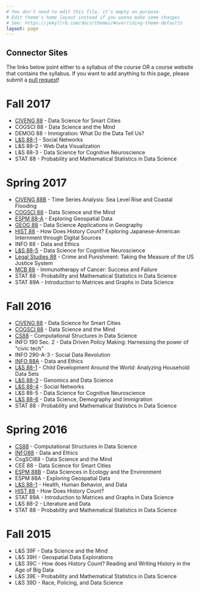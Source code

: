 ```yaml
---
# You don't need to edit this file, it's empty on purpose.
# Edit theme's home layout instead if you wanna make some changes
# See: https://jekyllrb.com/docs/themes/#overriding-theme-defaults
layout: page
---
```


## Connector Sites

The links below point either to a syllabus of the course OR a course website that contains the syllabus. If you want to add anything to this page, please submit a [pull request](https://github.com/gunjanbaid/connector-sites/pulls)!

# Fall 2017
* [CIVENG 88](http://www.miladmemarzadeh.com/ce88.html) - Data Science for Smart Cities
* COGSCI 88 - Data Science and the Mind
* DEMOG 88 - Immigration: What Do the Data Tell Us?
* [L&S 88-1](http://dennisfeehan.org/teaching/2017fa_ls88.html) - Social Networks
* L&S 88-2 - Web Data Visualization 
* L&S 88-3 - Data Science for Cognitive Neuroscience
* STAT 88 - Probability and Mathematical Statistics in Data Science

# Spring 2017
* [CIVENG 88B](/assets/CE88B/Sp17Syllabus.pdf) - Time Series Analysis: Sea Level Rise and Coastal Flooding
* [COGSCI 88](/assets/COGSCI88/Sp17Syllabus.pdf) - Data Science and the Mind
* [ESPM 88-A](/assets/ESPM88A/Sp17Syllabus.pdf) - Exploring Geospatial Data
* [GEOG 88](/assets/GEOG88/Sp17Syllabus.pdf) - Data Science Applications in Geography
* [HIST 88](/assets/HIST88/Sp17Syllabus.pdf) - How Does History Count? Exploring Japanese-American Internment through Digital Sources
* INFO 88 - Data and Ethics
* [L&S 88-5](http://data8.org/connector/Cognitive%20Neuroscience/) - Data Science for Cognitive Neuroscience
* [Legal Studies 88](/assets/LegalStudies88/Sp17Syllabus.pdf) - Crime and Punishment: Taking the Measure of the US Justice System
* [MCB 88](/assets/MCB88/Sp17Schedule.pdf) - Immunotherapy of Cancer: Success and Failure
* STAT 88 - Probability and Mathematical Statistics in Data Science
* STAT 89A - Introduction to Matrices and Graphs in Data Science

# Fall 2016
* [CIVENG 88](http://data8.org/smart-cities-connector/) - Data Science for Smart Cities
* [COGSCI 88](http://linguistics.berkeley.edu/~yangxu/syllabus-dsm-f16.pdf) - Data Science and the Mind
* [CS88](http://cs88-website.github.io/) - Computational Structures in Data Science
* INFO 190 Sec. 2 - Data Driven Policy Making: Harnessing the power of "civic tech"
* INFO 290-A-3 - Social Data Revolution
* [INFO 88A](http://data8.org/connector/Data%20and%20Ethics/info88a_syllabus_fall2016.pdf) - Data and Ethics
* [L&S 88-1](http://data8.org/connector/child-development/) - Child Development Around the World: Analyzing Household Data Sets
* [L&S 88-3](http://data8.org/connector/genomics/) - Genomics and Data Science
* [L&S 88-4](http://dennisfeehan.org/teaching/2016fa_ls88.html) - Social Networks
* L&S 88-5 - Data Science for Cognitive Neuroscience
* [L&S 88-6](http://data8.org/connector/demography/) - Data Science, Demography and Immigration
* STAT 88 - Probability and Mathematical Statistics in Data Science


# Spring 2016
* [CS88](http://cs88-website.github.io/) - Computational Structures in Data Science
* [INFO88](http://data8.org/ethics-connector/) - Data and Ethics
* CogSCI88 - Data Science and the Mind
* CEE 88 - Data Science for Smart Cities
* [ESPM 88B](http://data8.org/ecology-connector/) - Data Sciences in Ecology and the Environment
* ESPM 88A - Exploring Geospatial Data
* [L&S 88-1](http://u.demog.berkeley.edu/~redwards/ls88.html) - Health, Human Behavior, and Data
* [HIST 88](http://data8.org/history-connector/) - How Does History Count?
* STAT 89A - Introduction to Matrices and Graphs in Data Science
* L&S 88-2 - Literature and Data
* STAT 88 - Probability and Mathematical Statistics in Data Science

# Fall 2015
* L&S 39F - Data Science and the Mind
* L&S 39H - Geospatial Data Explorations
* L&S 39C - How does History Count? Reading and Writing History in the Age of Big Data
* L&S 39E - Probability and Mathematical Statistics in Data Science
* L&S 39D - Race, Policing, and Data Science
